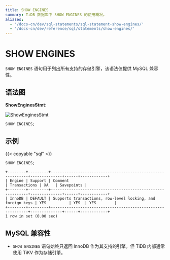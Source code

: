 ```yaml
---
title: SHOW ENGINES
summary: TiDB 数据库中 SHOW ENGINES 的使用概况。
aliases:
  - '/docs-cn/dev/sql-statements/sql-statement-show-engines/'
  - '/docs-cn/dev/reference/sql/statements/show-engines/'
---
```


# SHOW ENGINES

`SHOW ENGINES` 语句用于列出所有支持的存储引擎，该语法仅提供 MySQL 兼容性。

## 语法图

**ShowEnginesStmt:**

![ShowEnginesStmt](/media/sqlgram/ShowEnginesStmt.png)

```sql
SHOW ENGINES;
```

## 示例

{{< copyable "sql" >}}

```sql
SHOW ENGINES;
```

```
+--------+---------+------------------------------------------------------------+--------------+------+------------+
| Engine | Support | Comment                                                    | Transactions | XA   | Savepoints |
+--------+---------+------------------------------------------------------------+--------------+------+------------+
| InnoDB | DEFAULT | Supports transactions, row-level locking, and foreign keys | YES          | YES  | YES        |
+--------+---------+------------------------------------------------------------+--------------+------+------------+
1 row in set (0.00 sec)
```

## MySQL 兼容性

* `SHOW ENGINES` 语句始终只返回 InnoDB 作为其支持的引擎。但 TiDB 内部通常使用 TiKV 作为存储引擎。

